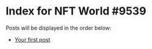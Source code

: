 # Index for NFT World #9539
Posts will be displayed in the order below:

- [Your first post](./001-first.md)

